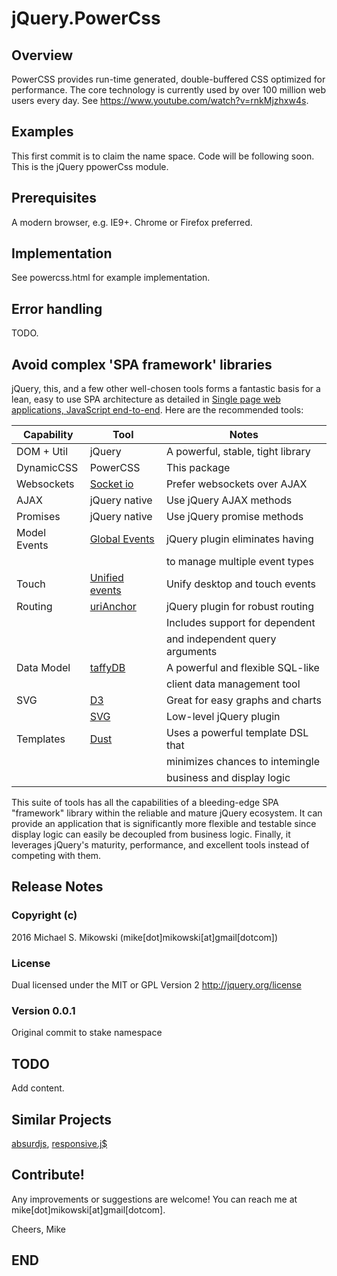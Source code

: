 jQuery.PowerCss
===============

Overview
--------
PowerCSS provides run-time generated, double-buffered CSS optimized for
performance. The core technology is currently used by over 100 million web 
users every day. See https://www.youtube.com/watch?v=rnkMjzhxw4s.

Examples
--------
This first commit is to claim the name space.  Code will be following soon.
This is the jQuery ppowerCss module.

Prerequisites
-------------
A modern browser, e.g. IE9+.  Chrome or Firefox preferred.

Implementation
--------------
See powercss.html for example implementation.

Error handling
--------------
TODO.

Avoid complex 'SPA framework' libraries 
---------------------------------------
jQuery, this, and  a few other well-chosen tools forms
a fantastic basis for a lean, easy to use SPA architecture
as detailed in [Single page web applications, JavaScript end-to-end][1].
Here are the recommended tools:

| Capability   | Tool                | Notes                             |
| ------------ | ------------------- | ----------------------------------|
| DOM + Util   | jQuery              | A powerful, stable, tight library |
| DynamicCSS   | PowerCSS            | This package                      |
| Websockets   | [Socket io][6]      | Prefer websockets over AJAX       |
| AJAX         | jQuery native       | Use jQuery AJAX methods           |
| Promises     | jQuery native       | Use jQuery promise methods        |
| Model Events | [Global Events][2]  | jQuery plugin eliminates having   |
|              |                     | to manage multiple event types    |
| Touch        | [Unified events][3] | Unify desktop and touch events    |
| Routing      | [uriAnchor][4]      | jQuery plugin for robust routing  |
|              |                     | Includes support for dependent    |
|              |                     | and independent query arguments   |
| Data Model   | [taffyDB][5]        | A powerful and flexible SQL-like  |
|              |                     | client data management tool       |
| SVG          | [D3][7]             | Great for easy graphs and charts  |
|              | [SVG][8]            | Low-level jQuery plugin           |
| Templates    | [Dust][9]           | Uses a powerful template DSL that |
|              |                     | minimizes chances to intemingle   |
|              |                     | business and display logic        |

This suite of tools has all the capabilities of a bleeding-edge 
SPA "framework" library within the reliable and mature jQuery ecosystem.
It can provide an application that is significantly more flexible and
testable since display logic can easily be decoupled from business logic.
Finally, it leverages jQuery's maturity, performance, and excellent
tools instead of competing with them.

Release Notes
-------------

### Copyright (c)
2016 Michael S. Mikowski (mike[dot]mikowski[at]gmail[dotcom])

### License
Dual licensed under the MIT or GPL Version 2 http://jquery.org/license

### Version 0.0.1
Original commit to stake namespace

TODO
----
Add content.

Similar Projects
----------------
[absurdjs][11], [responsive.j$][10]

Contribute!
-----------
Any improvements or suggestions are welcome! You can reach me at
mike[dot]mikowski[at]gmail[dotcom].

Cheers, Mike

END
---

[1]:http://manning.com/mikowski
[2]:https://github.com/mmikowski/jquery.event.gevent
[3]:https://github.com/mmikowski/jquery.event.ue
[4]:https://github.com/mmikowski/urianchor
[5]:https://github.com/typicaljoe/taffydb
[6]:http://socket.io
[7]:https://github.com/mbostock/d3
[8]:http://keith-wood.name/svg.html
[9]:http://linkedin.github.io/dustjs
[10]:http://www.responsivejs.com/
[11]:http://absurdjs.com/
